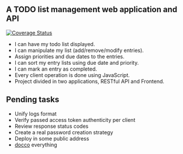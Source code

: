 ## A TODO list management web application and API

[![Coverage Status](https://coveralls.io/repos/chischaschos/sinatra-todo/badge.png?branch=master)](https://coveralls.io/r/chischaschos/sinatra-todo?branch=master)

- I can have my todo list displayed.
- I can manipulate my list (add/remove/modify entries).
- Assign priorities and due dates to the entries.
- I can sort my entry lists using due date and priority.
- I can mark an entry as completed.
- Every client operation is done using JavaScript.
- Project divided in two applications, RESTful API and Frontend.

## Pending tasks
- Unify logs format
- Verify passed access token authenticity per client
- Review response status codes
- Create a real password creation strategy
- Deploy in some public address
- [docco](http://jashkenas.github.io/docco/) everything
